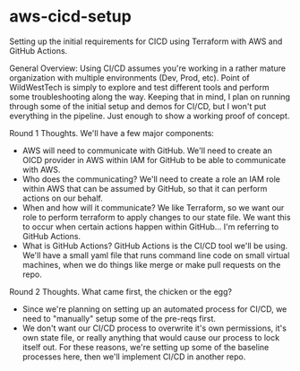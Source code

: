 # aws-cicd-setup
Setting up the initial requirements for CICD using Terraform with AWS and GitHub Actions.

General Overview:
Using CI/CD assumes you're working in a rather mature organization with multiple environments (Dev, Prod, etc).  Point of WildWestTech is simply to explore and test different tools and perform some troubleshooting along the way.  Keeping that in mind, I plan on running through some of the initial setup and demos for CI/CD, but I won't put everything in the pipeline.  Just enough to show a working proof of concept.

Round 1 Thoughts.  We'll have a few major components:
- AWS will need to communicate with GitHub.  We'll need to create an OICD provider in AWS within IAM for GitHub to be able to communicate with AWS.
- Who does the communicating?  We'll need to create a role an IAM role within AWS that can be assumed by GitHub, so that it can perform actions on our behalf.
- When and how will it communicate?  We like Terraform, so we want our role to perform terraform to apply changes to our state file.  We want this to occur when certain actions happen within GitHub... I'm referring to GitHub Actions.
- What is GitHub Actions?  GitHub Actions is the CI/CD tool we'll be using.  We'll have a small yaml file that runs command line code on small virtual machines, when we do things like merge or make pull requests on the repo.

Round 2 Thoughts.  What came first, the chicken or the egg?
- Since we're planning on setting up an automated process for CI/CD, we need to "manually" setup some of the pre-reqs first.
- We don't want our CI/CD process to overwrite it's own permissions, it's own state file, or really anything that would cause our process to lock itself out.  For these reasons, we're setting up some of the baseline processes here, then we'll implement CI/CD in another repo.
